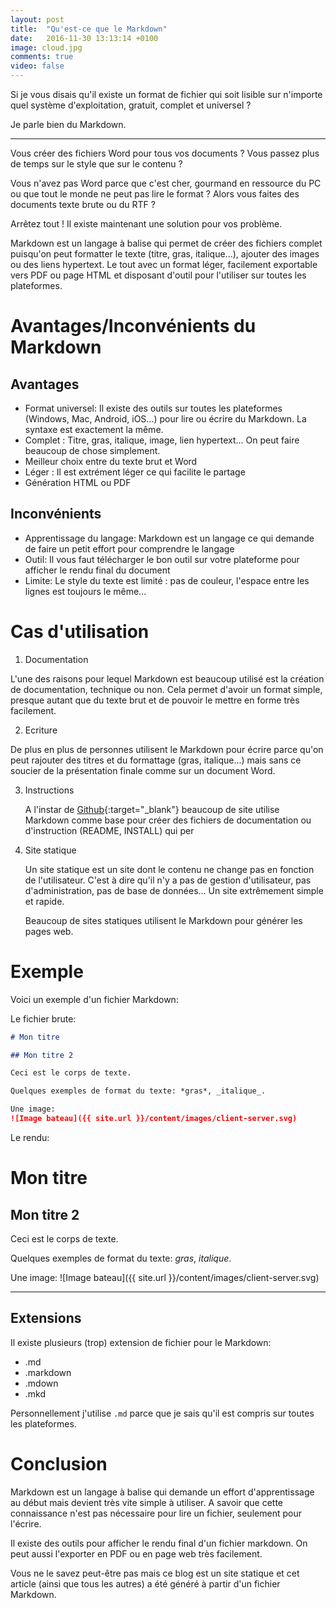 ```yaml
---
layout: post
title:  "Qu'est-ce que le Markdown"
date:   2016-11-30 13:13:14 +0100
image: cloud.jpg
comments: true
video: false
---
```


Si je vous disais qu'il existe un format de fichier qui soit lisible sur n'importe quel système d'exploitation, gratuit, complet et universel ?

Je parle bien du Markdown.

* * *

Vous créer des fichiers Word pour tous vos documents ? Vous passez plus de temps sur le style que sur le contenu ?

Vous n'avez pas Word parce que c'est cher, gourmand en ressource du PC ou que tout le monde ne peut pas lire le format ? Alors vous faites des documents texte brute ou du RTF ?

Arrêtez tout ! Il existe maintenant une solution pour vos problème.

Markdown est un langage à balise qui permet de créer des fichiers complet puisqu'on peut formatter le texte (titre, gras, italique...), ajouter des images ou des liens hypertext. Le tout avec un format léger, facilement exportable vers PDF ou page HTML et disposant d'outil pour l'utiliser sur toutes les plateformes.


# Avantages/Inconvénients du Markdown

## Avantages

- Format universel: Il existe des outils sur toutes les plateformes (Windows, Mac, Android, iOS...) pour lire ou écrire du Markdown. La syntaxe est exactement la même.
- Complet : Titre, gras, italique, image, lien hypertext... On peut faire beaucoup de chose simplement.
- Meilleur choix entre du texte brut et Word
- Léger : Il est extrément léger ce qui facilite le partage
- Génération HTML ou PDF


## Inconvénients

- Apprentissage du langage: Markdown est un langage ce qui demande de faire un petit effort pour comprendre le langage
- Outil: Il vous faut télécharger le bon outil sur votre plateforme pour afficher le rendu final du document
- Limite: Le style du texte est limité : pas de couleur, l'espace entre les lignes est toujours le même...

# Cas d'utilisation

1. Documentation

  L'une des raisons pour lequel Markdown est beaucoup utilisé est la création de documentation, technique ou non. Cela permet d'avoir un format simple, presque autant que du texte brut et de pouvoir le mettre en forme très facilement.

2. Ecriture
 
  De plus en plus de personnes utilisent le Markdown pour écrire parce qu'on peut rajouter des titres et du formattage (gras, italique...) mais sans ce soucier de la présentation finale comme sur un document Word.  

3. Instructions
   
   A l'instar de [Github](https://github.com/){:target="_blank"} beaucoup de site utilise Markdown comme base pour créer des fichiers de documentation ou d'instruction (README, INSTALL) qui per 


4. Site statique

   Un site statique est un site dont le contenu ne change pas en fonction de l'utilisateur. C'est à dire qu'il n'y a pas de gestion d'utilisateur, pas d'administration, pas de base de données... Un site extrêmement simple et rapide.
   
   Beaucoup de sites statiques utilisent le Markdown pour générer les pages web.


# Exemple

Voici un exemple d'un fichier Markdown:

Le fichier brute:
```markdown
# Mon titre

## Mon titre 2

Ceci est le corps de texte.

Quelques exemples de format du texte: *gras*, _italique_.

Une image:
![Image bateau]({{ site.url }}/content/images/client-server.svg)
```

Le rendu:


# Mon titre

## Mon titre 2

Ceci est le corps de texte.

Quelques exemples de format du texte: *gras*, _italique_.

Une image:
![Image bateau]({{ site.url }}/content/images/client-server.svg)


---

## Extensions

Il existe plusieurs (trop) extension de fichier pour le Markdown:

- .md
- .markdown
- .mdown
- .mkd

Personnellement j'utilise `.md` parce que je sais qu'il est compris sur toutes les plateformes.


# Conclusion

Markdown est un langage à balise qui demande un effort d'apprentissage au début mais devient très vite simple à utiliser. A savoir que cette connaissance n'est pas nécessaire pour lire un fichier, seulement pour l'écrire. 

Il existe des outils pour afficher le rendu final d'un fichier markdown. On peut aussi l'exporter en PDF ou en page web très facilement.

Vous ne le savez peut-être pas mais ce blog est un site statique et cet article (ainsi que tous les autres) a été généré à partir d'un fichier Markdown.
